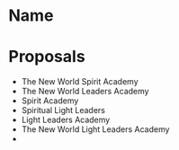 # Name

# Proposals

- The New World Spirit Academy
- The New World Leaders Academy
- Spirit Academy
- Spiritual Light Leaders
- Light Leaders Academy
- The New World Light Leaders Academy
-